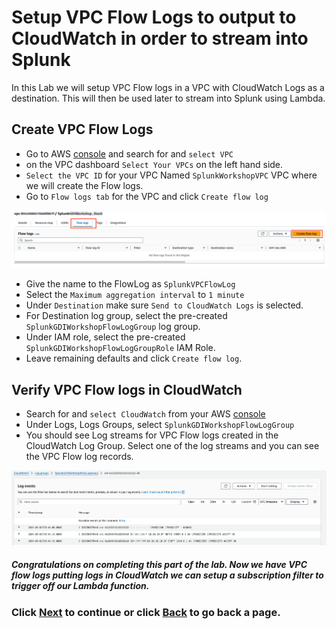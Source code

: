 # Setup VPC Flow Logs to output to CloudWatch in order to stream into Splunk
In this Lab we will setup VPC Flow logs in a VPC with CloudWatch Logs as a destination. This will then be used later to stream into Splunk using Lambda.

## Create VPC Flow Logs
- Go to AWS [console](https://console.aws.amazon.com/vpcconsole/home) and search for and `select VPC`
- on the VPC dashboard `Select Your VPCs` on the left hand side.
- `Select the VPC ID` for your VPC Named `SplunkWorkshopVPC` VPC where we will create the Flow logs.
- Go to `Flow logs tab` for the VPC and click `Create flow log`

![physicalid](/static/30_lambda/vpc_console.png)

- Give the name to the FlowLog as `SplunkVPCFlowLog`
- Select the `Maximum aggregation interval` to `1 minute`
- Under `Destination` make sure `Send to CloudWatch Logs` is selected. 
- For Destination log group, select the pre-created `SplunkGDIWorkshopFlowLogGroup` log group.
- Under IAM role, select the pre-created `SplunkGDIWorkshopFlowLogGroupRole` IAM Role.
- Leave remaining defaults and click `Create flow log`.

## Verify VPC Flow logs in CloudWatch
- Search for and `select CloudWatch` from your AWS [console](https://console.aws.amazon.com/cloudwatch/home) 
- Under Logs, Logs Groups, select `SplunkGDIWorkshopFlowLogGroup`
- You should see Log streams for VPC Flow logs created in the CloudWatch Log Group. Select one of the log streams and you can see the VPC Flow log records.
  
![flowlogrecords](/static/30_lambda/flowlogrecords.png)

##### Congratulations on completing this part of the lab. Now we have VPC flow logs putting logs in CloudWatch we can setup a subscription filter to trigger off our Lambda function.

### Click <a>[Next](/content/Lab3_lambda/setup_lambda.md)</a> to continue or click <a>[Back](/content/Lab3_lambda/setup_splunk.md) to go back a page.</a>